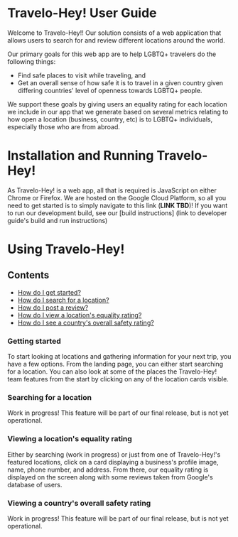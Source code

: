 # Travelo-Hey! User Guide

Welcome to Travelo-Hey!! Our solution consists of a web application that allows users to search for and review different locations around the world. 

Our primary goals for this web app are to help LGBTQ+ travelers do the following things:
- Find safe places to visit while traveling, and 
- Get an overall sense of how safe it is to travel in a given country given differing countries' level of openness towards LGBTQ+ people.

We support these goals by giving users an equality rating for each location we include in our app that we generate based on several metrics relating to how open a location (business, country, etc) is to LGBTQ+ individuals, especially those who are from abroad. 


# Installation and Running Travelo-Hey!

As Travelo-Hey! is a web app, all that is required is JavaScript on either Chrome or Firefox. We are hosted on the Google Cloud Platform, so all you need to get started is to simply navigate to this link (**LINK TBD**)! If you want to run our development build, see our [build instructions] (link to developer guide's build and run instructions)

# Using Travelo-Hey!

## Contents
- [How do I get started?](#how-do-i-get-started)
- [How do I search for a location?](#searching-for-a-location)
- [How do I post a review?](#)
- [How do I view a location's equality rating?](#viewing-a-locations-equality-rating)
- [How do I see a country's overall safety rating?](#viewing-a-countrys-overall-safety-rating)

### Getting started

To start looking at locations and gathering information for your next trip,
you have a few options. From the landing page, you can either start searching for a location. You can also look at some of the places the Travelo-Hey! team features from the start by clicking on any of the location cards visible.

### Searching for a location

Work in progress! This feature will be part of our final release, but is not yet operational.

### Viewing a location's equality rating

Either by searching (work in progress) or just from one of Travelo-Hey!'s featured locations, click on a card displaying a business's profile image, name, phone number, and address. From there, our equality rating is displayed on the screen along with some reviews taken from Google's database of users.

### Viewing a country's overall safety rating

Work in progress! This feature will be part of our final release, but is not yet operational.
